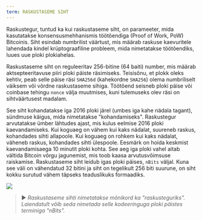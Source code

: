 ```yaml
---
term: RASKUSTASEME SIHT
---
```


Raskustegur, tuntud ka kui raskustaseme siht, on parameeter, mida kasutatakse konsensusmehhanismis töötõendiga (Proof of Work, PoW) Bitcoinis. Siht esindab numbrilist väärtust, mis määrab raskuse kaevuritele lahendada kindel krüptograafiline probleem, mida nimetatakse töötõendiks, luues uue ploki plokiahelas.

Raskustaseme siht on reguleeritav 256-bitine (64 baiti) number, mis määrab aktsepteeritavuse piiri ploki päiste räsimiseks. Teisisõnu, et plokk oleks kehtiv, peab selle päise räsi `SHA256d` (kahekordne `SHA256`) olema numbriliselt väiksem või võrdne raskustaseme sihiga. Töötõend seisneb ploki päise või coinbase tehingu `nonce` välja muutmises, kuni tulemuseks olev räsi on sihtväärtusest madalam.

See siht kohandatakse iga 2016 ploki järel (umbes iga kahe nädala tagant), sündmuse käigus, mida nimetatakse "kohandamiseks". Raskustegur arvutatakse ümber lähtudes ajast, mis kulus eelmise 2016 ploki kaevandamiseks. Kui koguaeg on vähem kui kaks nädalat, suureneb raskus, kohandades sihti allapoole. Kui koguaeg on rohkem kui kaks nädalat, väheneb raskus, kohandades sihti ülespoole. Eesmärk on hoida keskmist kaevandamisaega 10 minutit ploki kohta. See aeg iga ploki vahel aitab vältida Bitcoin võrgu jagunemist, mis toob kaasa arvutusvõimsuse raiskamise. Raskustaseme siht leidub igas ploki päises, `nBits` väljal. Kuna see väli on vähendatud 32 bitini ja siht on tegelikult 256 biti suurune, on siht kokku surutud vähem täpseks teaduslikuks formaadiks.

![](../../dictionnaire/assets/34.png)

> ► *Raskustaseme sihti nimetatakse mõnikord ka "raskusteguriks". Laiendatult võib seda nimetada selle kodeeringuga ploki päistes terminiga "nBits".*